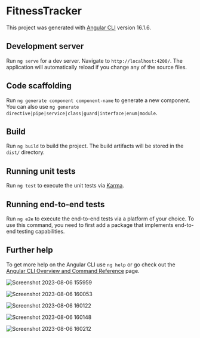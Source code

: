 # FitnessTracker

This project was generated with [Angular CLI](https://github.com/angular/angular-cli) version 16.1.6.

## Development server

Run `ng serve` for a dev server. Navigate to `http://localhost:4200/`. The application will automatically reload if you change any of the source files.

## Code scaffolding

Run `ng generate component component-name` to generate a new component. You can also use `ng generate directive|pipe|service|class|guard|interface|enum|module`.

## Build

Run `ng build` to build the project. The build artifacts will be stored in the `dist/` directory.

## Running unit tests

Run `ng test` to execute the unit tests via [Karma](https://karma-runner.github.io).

## Running end-to-end tests

Run `ng e2e` to execute the end-to-end tests via a platform of your choice. To use this command, you need to first add a package that implements end-to-end testing capabilities.

## Further help

To get more help on the Angular CLI use `ng help` or go check out the [Angular CLI Overview and Command Reference](https://angular.io/cli) page.

![Screenshot 2023-08-06 155959](https://snipboard.io/CoIU4j.jpg)

![Screenshot 2023-08-06 160053](https://snipboard.io/BVH68G.jpg)

![Screenshot 2023-08-06 160122](https://snipboard.io/WfokUI.jpg)

![Screenshot 2023-08-06 160148](https://snipboard.io/GsDpjV.jpg)

![Screenshot 2023-08-06 160212](https://snipboard.io/7o0DVz.jpg)
